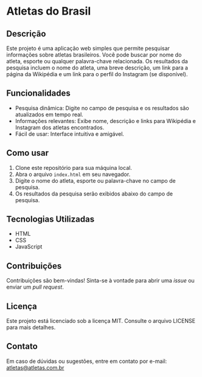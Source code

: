 # Atletas do Brasil

## Descrição

Este projeto é uma aplicação web simples que permite pesquisar informações sobre atletas brasileiros. Você pode buscar por nome do atleta, esporte ou qualquer palavra-chave relacionada. Os resultados da pesquisa incluem o nome do atleta, uma breve descrição, um link para a página da Wikipédia e um link para o perfil do Instagram (se disponível).

## Funcionalidades

* Pesquisa dinâmica: Digite no campo de pesquisa e os resultados são atualizados em tempo real.
* Informações relevantes: Exibe nome, descrição e links para Wikipédia e Instagram dos atletas encontrados.
* Fácil de usar: Interface intuitiva e amigável.

## Como usar

1. Clone este repositório para sua máquina local.
2. Abra o arquivo `index.html` em seu navegador.
3. Digite o nome do atleta, esporte ou palavra-chave no campo de pesquisa.
4. Os resultados da pesquisa serão exibidos abaixo do campo de pesquisa.

## Tecnologias Utilizadas

* HTML
* CSS
* JavaScript

## Contribuições

Contribuições são bem-vindas! Sinta-se à vontade para abrir uma *issue* ou enviar um *pull request*.

## Licença

Este projeto está licenciado sob a licença MIT. Consulte o arquivo LICENSE para mais detalhes.

## Contato

Em caso de dúvidas ou sugestões, entre em contato por e-mail: atletas@atletas.com.br 

